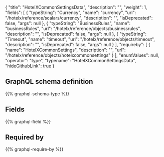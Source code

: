 {
  "title": "HotelXCommonSettingsData",
  "description": "",
  "weight": 1,
  "fields": [
    {
      "typeString": "Currency",
      "name": "currency",
      "url": "/hotelx/reference/scalars/currency",
      "description": "",
      "isDeprecated": false,
      "args": null
    },
    {
      "typeString": "BusinessRules",
      "name": "businessRules",
      "url": "/hotelx/reference/objects/businessrules",
      "description": "",
      "isDeprecated": false,
      "args": null
    },
    {
      "typeString": "Timeout",
      "name": "timeout",
      "url": "/hotelx/reference/objects/timeout",
      "description": "",
      "isDeprecated": false,
      "args": null
    }
  ],
  "requireby": [
    {
      "name": "HotelXCommonSettings",
      "description": "",
      "url": "/hotelx/reference/objects/hotelxcommonsettings"
    }
  ],
  "enumValues": null,
  "operator": "type",
  "typename": "HotelXCommonSettingsData",
  "hideGithubLink": true
}
## GraphQL schema definition

{{% graphql-schema-type %}}

## Fields

{{% graphql-field %}}

## Required by

{{% graphql-require-by %}}
